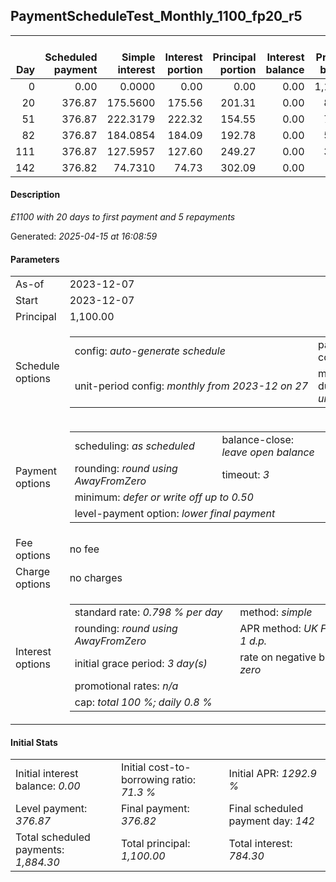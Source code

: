 <h2>PaymentScheduleTest_Monthly_1100_fp20_r5</h2><table><thead style="vertical-align: bottom;"><th style="text-align: right;">Day</th><th style="text-align: right;">Scheduled payment</th><th style="text-align: right;">Simple interest</th><th style="text-align: right;">Interest portion</th><th style="text-align: right;">Principal portion</th><th style="text-align: right;">Interest balance</th><th style="text-align: right;">Principal balance</th><th style="text-align: right;">Total simple interest</th><th style="text-align: right;">Total interest</th><th style="text-align: right;">Total principal</th></thead><tr style="text-align: right;"><td class="ci00">0</td><td class="ci01" style="white-space: nowrap;">0.00</td><td class="ci02">0.0000</td><td class="ci03">0.00</td><td class="ci04">0.00</td><td class="ci05">0.00</td><td class="ci06">1,100.00</td><td class="ci07">0.0000</td><td class="ci08">0.00</td><td class="ci09">0.00</td></tr><tr style="text-align: right;"><td class="ci00">20</td><td class="ci01" style="white-space: nowrap;">376.87</td><td class="ci02">175.5600</td><td class="ci03">175.56</td><td class="ci04">201.31</td><td class="ci05">0.00</td><td class="ci06">898.69</td><td class="ci07">175.5600</td><td class="ci08">175.56</td><td class="ci09">201.31</td></tr><tr style="text-align: right;"><td class="ci00">51</td><td class="ci01" style="white-space: nowrap;">376.87</td><td class="ci02">222.3179</td><td class="ci03">222.32</td><td class="ci04">154.55</td><td class="ci05">0.00</td><td class="ci06">744.14</td><td class="ci07">397.8779</td><td class="ci08">397.88</td><td class="ci09">355.86</td></tr><tr style="text-align: right;"><td class="ci00">82</td><td class="ci01" style="white-space: nowrap;">376.87</td><td class="ci02">184.0854</td><td class="ci03">184.09</td><td class="ci04">192.78</td><td class="ci05">0.00</td><td class="ci06">551.36</td><td class="ci07">581.9633</td><td class="ci08">581.97</td><td class="ci09">548.64</td></tr><tr style="text-align: right;"><td class="ci00">111</td><td class="ci01" style="white-space: nowrap;">376.87</td><td class="ci02">127.5957</td><td class="ci03">127.60</td><td class="ci04">249.27</td><td class="ci05">0.00</td><td class="ci06">302.09</td><td class="ci07">709.5590</td><td class="ci08">709.57</td><td class="ci09">797.91</td></tr><tr style="text-align: right;"><td class="ci00">142</td><td class="ci01" style="white-space: nowrap;">376.82</td><td class="ci02">74.7310</td><td class="ci03">74.73</td><td class="ci04">302.09</td><td class="ci05">0.00</td><td class="ci06">0.00</td><td class="ci07">784.2900</td><td class="ci08">784.30</td><td class="ci09">1,100.00</td></tr></table><p><h4>Description</h4><i>£1100 with 20 days to first payment and 5 repayments</i></p><p>Generated: <i>2025-04-15 at 16:08:59</i></p><h4>Parameters</h4><table><tr><td>As-of</td><td>2023-12-07</td></tr><tr><td>Start</td><td>2023-12-07</td></tr><tr><td>Principal</td><td>1,100.00</td></tr><tr><td>Schedule options</td><td><table><tr><td>config: <i>auto-generate schedule</i></td><td>payment count: <i>5</i></td></tr><tr><td style="white-space: nowrap;">unit-period config: <i>monthly from 2023-12 on 27</i></td><td>max duration: <i>unlimited</i></td></tr></table></td></tr><tr><td>Payment options</td><td><table><tr><td>scheduling: <i>as scheduled</i></td><td>balance-close: <i>leave&nbsp;open&nbsp;balance</i></td></tr><tr><td>rounding: <i>round using AwayFromZero</i></td><td>timeout: <i>3</i></td></tr><tr><td colspan='2'>minimum: <i>defer&nbsp;or&nbsp;write&nbsp;off&nbsp;up&nbsp;to&nbsp;0.50</i></td></tr><tr><td colspan='2'>level-payment option: <i>lower&nbsp;final&nbsp;payment</i></td></tr></table></td></tr><tr><td>Fee options</td><td>no fee</td></tr><tr><td>Charge options</td><td>no charges</td></tr><tr><td>Interest options</td><td><table><tr><td>standard rate: <i>0.798 % per day</i></td><td>method: <i>simple</i></td></tr><tr><td>rounding: <i>round using AwayFromZero</i></td><td>APR method: <i>UK FCA to 1 d.p.</i></td></tr><tr><td>initial grace period: <i>3 day(s)</i></td><td>rate on negative balance: <i>zero</i></td></tr><tr><td colspan="2">promotional rates: <i><i>n/a</i></i></td></tr><tr><td colspan="2">cap: <i>total 100 %; daily 0.8 %</td></tr></table></td></tr></table><h4>Initial Stats</h4><table><tr><td>Initial interest balance: <i>0.00</i></td><td>Initial cost-to-borrowing ratio: <i>71.3 %</i></td><td>Initial APR: <i>1292.9 %</i></td></tr><tr><td>Level payment: <i>376.87</i></td><td>Final payment: <i>376.82</i></td><td>Final scheduled payment day: <i>142</i></td></tr><tr><td>Total scheduled payments: <i>1,884.30</i></td><td>Total principal: <i>1,100.00</i></td><td>Total interest: <i>784.30</i></td></tr></table>